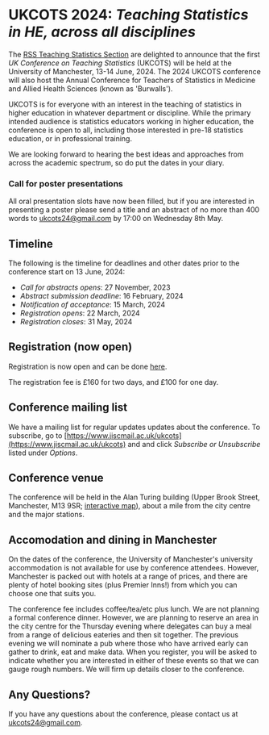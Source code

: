 # UKCOTS 2024: *Teaching Statistics in HE, across all disciplines*

The [RSS Teaching Statistics Section](https://rss.org.uk/membership/rss-groups-and-committees/sections/teaching-statistics/) are delighted to announce that the first *UK Conference on Teaching Statistics* (UKCOTS) will be held at the University of Manchester, 13-14 June, 2024.
The 2024 UKCOTS conference will also host the Annual Conference for Teachers of Statistics in Medicine and Allied Health Sciences (known as 'Burwalls'). 

UKCOTS is for everyone with an interest in the teaching of statistics in higher education in whatever department or discipline. While the primary intended audience is statistics educators working in higher education, the conference is open to all, including those interested in pre-18 statistics education, or in professional training. 

We are looking forward to hearing the best ideas and approaches from across the academic spectrum, so do put the dates in your diary.

### Call for poster presentations

All oral presentation slots have now been filled, but if you are interested in presenting a poster please send a title and an abstract of no more than 400 words to <ukcots24@gmail.com> by 17:00 on Wednesday 8th May.

## Timeline

The following is the timeline for deadlines and other dates prior to the conference start on 13 June, 2024:

* *Call for abstracts opens*: 27 November, 2023
* *Abstract submission deadline*: 16 February, 2024
* *Notification of acceptance*: 15 March, 2024
* *Registration opens*: 22 March, 2024
* *Registration closes*: 31 May, 2024

## Registration (now open)

Registration is now open and can be done [here](https://rss.org.uk/training-events/events/events-2024/sections/ukcots-2024/).

The registration fee is £160 for two days, and £100 for one day.


## Conference mailing list 

We have a mailing list for regular updates updates about the conference.
To subscribe, go to [https://www.jiscmail.ac.uk/ukcots](https://www.jiscmail.ac.uk/ukcots) and and click *Subscribe or Unsubscribe* listed under *Options*.

## Conference venue 

The conference will be held in the Alan Turing building (Upper Brook Street, Manchester, M13 9SR; [interactive map](https://www.manchester.ac.uk/discover/maps/interactive-map/?id=44)), about a mile from the city centre and the major stations.  

## Accomodation and dining in Manchester 

On the dates of the conference, the University of Manchester's university accommodation is not available for use by conference attendees.  However, Manchester is packed out with hotels at a range of prices, and there are plenty of hotel booking sites (plus Premier Inns!) from which you can choose one that suits you.

The conference fee includes coffee/tea/etc plus lunch.  We are not planning a formal conference dinner.  However, we are planning to reserve an area in the city centre for the Thursday evening where delegates can buy a meal from a range of delicious eateries and then sit together.  The previous evening we will nominate a pub where those who have arrived early can gather to drink, eat and make data.  When you register, you will be asked to indicate whether you are interested in either of these events so that we can gauge rough numbers.  We will firm up details closer to the conference.


## Any Questions?

If you have any questions about the conference, please contact us at <ukcots24@gmail.com>.
